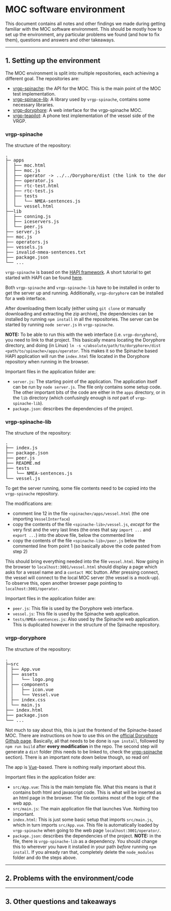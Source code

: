 # MOC software environment

This document contains all notes and other findings we made during getting
familiar with the MOC software environment. This should be mostly how to set
up the environment, any particular problems we found (and how to fix them),
questions and answers and other takeaways.

---

## 1. Setting up the environment

The MOC environment is split into multiple repositories, each achieving a
different goal. The repositories are:
- [vrgp-spinache](https://github.com/aboamare/vrgp-spinache): the API for the MOC. This is the main point of the MOC test
  implementation.
- [vrgp-spinace-lib](https://github.com/aboamare/vrgp-spinache-lib): A library used by `vrgp-spinache`, contains some
  necessary libraries.
- [vrgp-doryphore](https://github.com/aboamare/vrgp-doryphore): A web interface for the vrgp-spinache MOC.
- [vrgp-teapilot](https://github.com/aboamare/vrgp-teapilot): A phone test implementation of the vessel side of the VRGP.

### vrgp-spinache

The structure of the repository:
<pre>
.
├─ apps
│  ├── moc.html
│  ├── moc.js
│  ├── operator -> ../../Doryphore/dist (the link to the doryphore app, see below)
│  ├── operator.js
│  ├── rtc-test.html
│  ├── rtc-test.js
│  ├── tests
│  │   └── NMEA-sentences.js
│  └── vessel.html
├──lib
│  ├── conning.js
│  ├── iceservers.js
│  └── peer.js
├── server.js
├── moc.js
├── operators.js
├── vessels.js
├── invalid-nmea-sentences.txt
├── package.json
└── ...
</pre>

`vrgp-spinache` is based on the [HAPI framework](https://hapi.dev/). A short tutorial to get
started with HAPI can be found [here](https://hapi.dev/tutorials?lang=en_US).

Both `vrgp-spinache` and `vrgp-spinache-lib` have to be installed in order to
get the server up and running. Additionally, `vrgp-doryphore` can be installed
for a web interface.

After downloading them locally (either using `git clone` or manually downloading
and extracting the zip archive), the dependencies can be installed by running
`npm install` in all the repositories. The server can be started by running
`node server.js` in `vrgp-spinache`.

**NOTE:** To be able to run this with the web interface (i.e. `vrgp-doryphore`),
you need to link to that project. This basically means locating the Doryphore
directory, and doing (in Linux) `ln -s </absolute/path/to/doryphore>/dist
<path/to/spinache>/apps/operator`. This makes it so the Spinache based HAPI
application will run the `index.html` file located in the Doryphore repository
when running in the browser.

Important files in the application folder are:
- `server.js`: The starting point of the application. The application itself can
  be run by `node server.js`. The file only contains some setup code. The other
  important bits of the code are either in the `apps` directory, or in the `lib`
  directory (which confusingly enough is *not* part of `vrgp-spinache-lib`).
- `package.json`: describes the dependencies of the project.

### vrgp-spinache-lib

The structure of the repository:
<pre>
.
├── index.js
├── package.json
├── peer.js
├── README.md
├── tests
│   └── NMEA-sentences.js
└── vessel.js
</pre>

To get the server running, some file contents need to be copied into the
`vrgp-spinache` repository.

The modifications are:
- comment line 12 in the file `<spinache>/apps/vessel.html` (the one importing
  `VesselInterface`)
- copy the contents of the file `<spinache-lib>/vessel.js`, *except* for the
  very first and the very last lines (the ones that say `import ...` and `export
  ...`) into the above file, below the commented line
- copy the contents of the file `<spinache-lib>/peer.js` below the commented
  line from point 1 (so basically above the code pasted from step 2)

This should bring everything needed into the file `vessel.html`. Now going in
the browser to `localhost:3001/vessel.html` should display a page which asks for
a vessel name and a `contact MOC` button. After pressing connect, the vessel
will connect to the local MOC server (the vessel is a mock-up). To observe
this, open another browser page pointing to `localhost:3001/operator`.

Important files in the application folder are:
- `peer.js`: This file is used by the Doryphore web interface.
- `vessel.js`: This file is used by the Spinache web application.
- `tests/NMEA-sentences.js`: Also used by the Spinache web application. This is
  duplicated however in the structure of the Spinache repository.

### vrgp-doryphore

The structure of the repository:
<pre>
.
├─src
│ ├── App.vue
│ ├── assets
│ │   └── logo.png
│ ├── components
│ │   ├── icon.vue
│ │   └── Vessel.vue
│ ├── index.css
│ └── main.js
├── index.html
├── package.json
└── ...
</pre>

Not much to say about this, this is just the frontend of the Spinache-based MOC.
There are instructions on how to use this on the [official Doryphore Github
page](https://github.com/aboamare/vrgp-doryphore). Basically, all that needs to be done is `npm install`, followed by `npm
run build` after **every modification** in the repo. The second step will generate a
`dist` folder (this needs to be linked to, check the [vrgp-spinache](#vrgp-spinache) section).
There is an important note down below though, so read on!

The app is [Vue](https://vuejs.org/)-based. There is nothing really important about this.

Important files in the application folder are:
- `src/App.vue`: This is the main template file. What this means is that it
  contains both html and javascript code. This is what will be inserted as an
  html page in the browser. The file contains most of the logic of the
  web app.
- `src/main.js`: The main application file that launches Vue. Nothing too important.
- `index.html`: This is just some basic setup that imports `src/main.js`, which
  in turn imports `src/App.vue`. This file is automatically loaded by
  `vrgp-spinache` when going to the web page `localhost:3001/operator/`.
- `package.json`: describes the dependencies of the project. **NOTE:** in the
  file, there is `vrgp-spinache-lib` as a dependency. You should change this to
  wherever you have it installed in your path *before* running `npm install`. If
  you already ran that, completely delete the `node_modules` folder and do the
  steps above.

---

## 2. Problems with the environment/code

---

## 3. Other questions and takeaways
